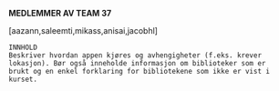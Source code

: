 **MEDLEMMER AV TEAM 37**

[aazann,saleemti,mikass,anisai,jacobhl]
    
    INNHOLD
    Beskriver hvordan appen kjøres og avhengigheter (f.eks. krever
    lokasjon). Bør også inneholde informasjon om biblioteker som er
    brukt og en enkel forklaring for bibliotekene som ikke er vist i
    kurset.
